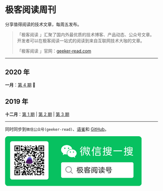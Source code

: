# 极客阅读周刊

分享值得阅读的技术文章，每周五发布。

> 「极客阅读 」汇聚了国内外最优质的技术博客、产品动态、公众号文章。开发者可以在极客阅读一站式的阅读到来自互联网技术大咖的文章。
>
> 「极客阅读 」官网：[geeker-read.com](https://geeker-read.com)

---

## 2020 年

**一月**：[第 4 期](https://github.com/geeker-read/weekly_issues/blob/master/docs/issue-4.md) 🐸

## 2019 年

**十二月**：[第 1 期](https://github.com/geeker-read/weekly_issues/blob/master/docs/issue-1.md) | [第 2 期](https://github.com/geeker-read/weekly_issues/blob/master/docs/issue-2.md) | [第 3 期](https://github.com/geeker-read/weekly_issues/blob/master/docs/issue-3.md)

---

同时同步到`微信公众号(geeker-read)`、[语雀](https://www.yuque.com/books/share/8cc684ae-4d87-483b-82e5-5128e32d4cef?#)和 [GitHub](https://github.com/geeker-read/weekly_issues)。

<img src="./docs/wx.png" width="450">
